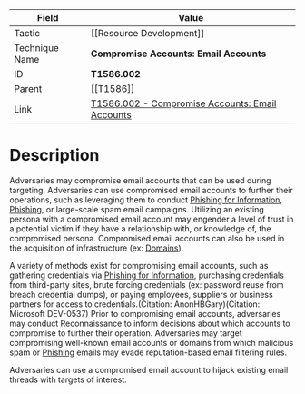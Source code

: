 
|Field|Value|
|---|---|
|Tactic|[[Resource Development]]|
|Technique Name|**Compromise Accounts: Email Accounts**|
|ID|**T1586.002**|
|Parent|[[T1586]]|
|Link|[T1586.002 - Compromise Accounts: Email Accounts](https://attack.mitre.org/techniques/T1586/002)|

# Description

Adversaries may compromise email accounts that can be used during targeting. Adversaries can use compromised email accounts to further their operations, such as leveraging them to conduct [Phishing for Information](https://attack.mitre.org/techniques/T1598), [Phishing](https://attack.mitre.org/techniques/T1566), or large-scale spam email campaigns. Utilizing an existing persona with a compromised email account may engender a level of trust in a potential victim if they have a relationship with, or knowledge of, the compromised persona. Compromised email accounts can also be used in the acquisition of infrastructure (ex: [Domains](https://attack.mitre.org/techniques/T1583/001)).

A variety of methods exist for compromising email accounts, such as gathering credentials via [Phishing for Information](https://attack.mitre.org/techniques/T1598), purchasing credentials from third-party sites, brute forcing credentials (ex: password reuse from breach credential dumps), or paying employees, suppliers or business partners for access to credentials.(Citation: AnonHBGary)(Citation: Microsoft DEV-0537) Prior to compromising email accounts, adversaries may conduct Reconnaissance to inform decisions about which accounts to compromise to further their operation. Adversaries may target compromising well-known email accounts or domains from which malicious spam or [Phishing](https://attack.mitre.org/techniques/T1566) emails may evade reputation-based email filtering rules.

Adversaries can use a compromised email account to hijack existing email threads with targets of interest.